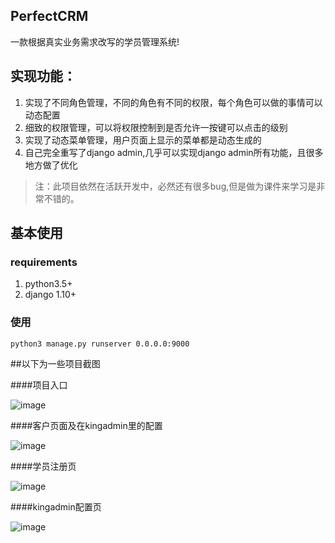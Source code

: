 
## PerfectCRM

一款根据真实业务需求改写的学员管理系统!

## 实现功能：
1.  实现了不同角色管理，不同的角色有不同的权限，每个角色可以做的事情可以动态配置
2.  细致的权限管理，可以将权限控制到是否允许一按键可以点击的级别
3.  实现了动态菜单管理，用户页面上显示的菜单都是动态生成的
4.  自己完全重写了django admin,几乎可以实现django admin所有功能，且很多地方做了优化

>   注：此项目依然在活跃开发中，必然还有很多bug,但是做为课件来学习是非常不错的。





## 基本使用
### requirements
1. python3.5+
2. django 1.10+

### 使用
`python3 manage.py runserver 0.0.0.0:9000`


##以下为一些项目截图

####项目入口

![image](https://github.com/triaquae/PerfectCRM/blob/master/share/screeshots/portal.png)

####客户页面及在kingadmin里的配置

![image](https://github.com/triaquae/PerfectCRM/blob/master/share/screeshots/crm课件.png)


####学员注册页

![image](https://github.com/triaquae/PerfectCRM/blob/master/share/screeshots/stu_enroll.png)


####kingadmin配置页

![image](https://github.com/triaquae/PerfectCRM/blob/master/share/screeshots/king_admin.png)



